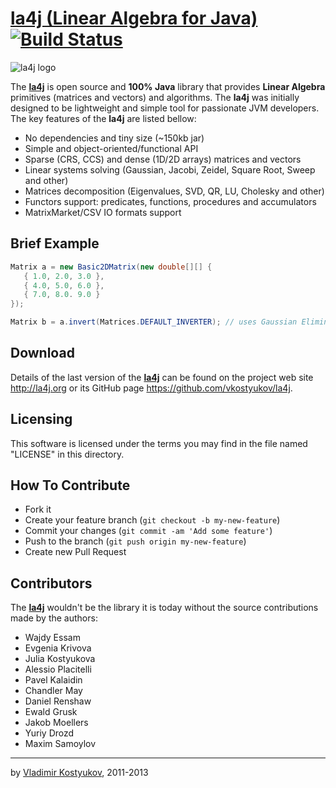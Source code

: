 [la4j (Linear Algebra for Java)](http://la4j.org)  [![Build Status](https://travis-ci.org/vkostyukov/la4j.png?branch=master)](https://travis-ci.org/vkostyukov/la4j)
=============================
![la4j logo](https://raw.github.com/vkostyukov/la4j/master/la4j-logo.png) 

The [**la4j**](http://la4j.org) is open source and **100% Java** library 
that provides **Linear Algebra** primitives (matrices and vectors) and algorithms. The **la4j** was initially designed 
to be lightweight and simple tool for passionate JVM developers. The key features of the **la4j** are listed bellow:

* No dependencies and tiny size (~150kb jar)
* Simple and object-oriented/functional API
* Sparse (CRS, CCS) and dense (1D/2D arrays) matrices and vectors
* Linear systems solving (Gaussian, Jacobi, Zeidel, Square Root, Sweep and other)
* Matrices decomposition (Eigenvalues, SVD, QR, LU, Cholesky and other)
* Functors support: predicates, functions, procedures and accumulators
* MatrixMarket/CSV IO formats support


Brief Example
------------
```java
Matrix a = new Basic2DMatrix(new double[][] {
   { 1.0, 2.0, 3.0 },
   { 4.0, 5.0, 6.0 },
   { 7.0, 8.0. 9.0 }
});

Matrix b = a.invert(Matrices.DEFAULT_INVERTER); // uses Gaussian Elimination 
```


Download
--------
 
Details of the last version of the [**la4j**](http://la4j.org) can be found on the
project web site <http://la4j.org> or its GitHub page <https://github.com/vkostyukov/la4j>.


Licensing
---------
 
This software is licensed under the terms you may find in the file 
named "LICENSE" in this directory.

How To Contribute
-----------------

- Fork it
- Create your feature branch (`git checkout -b my-new-feature`)
- Commit your changes (`git commit -am 'Add some feature'`)
- Push to the branch (`git push origin my-new-feature`)
- Create new Pull Request
 
 
Contributors
------------

The [**la4j**](http://la4j.org) wouldn't be the library it is today without the source contributions 
made by the authors:
- Wajdy Essam
- Evgenia Krivova
- Julia Kostyukova
- Alessio Placitelli
- Pavel Kalaidin
- Chandler May
- Daniel Renshaw
- Ewald Grusk
- Jakob Moellers
- Yuriy Drozd
- Maxim Samoylov

----
by [Vladimir Kostyukov](http://vkostyukov.ru), 2011-2013
